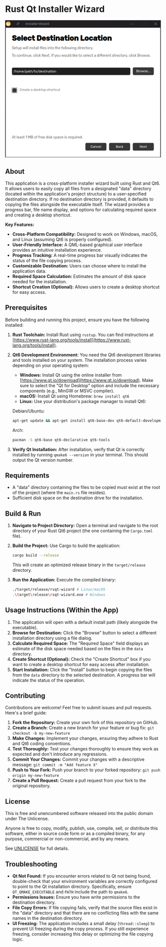 # Rust Qt Installer Wizard

![App window](Sample.png?raw=true)

## About

This application is a cross-platform installer wizard built using Rust and Qt6. It allows users to easily copy all files from a designated "data" directory (located within the application's project structure) to a user-specified destination directory.  If no destination directory is provided, it defaults to copying the files alongside the executable itself. The wizard provides a progress bar, file name display, and options for calculating required space and creating a desktop shortcut.

**Key Features:**

*   **Cross-Platform Compatibility:** Designed to work on Windows, macOS, and Linux (assuming Qt6 is properly configured).
*   **User-Friendly Interface:**  A QML-based graphical user interface provides an intuitive installation experience.
*   **Progress Tracking:** A real-time progress bar visually indicates the status of the file copying process.
*   **Customizable Destination:** Users can choose where to install the application data.
*   **Required Space Calculation:** Estimates the amount of disk space needed for the installation.
*   **Shortcut Creation (Optional):**  Allows users to create a desktop shortcut for easy access.

## Prerequisites

Before building and running this project, ensure you have the following installed:

1.  **Rust Toolchain:** Install Rust using `rustup`.  You can find instructions at [https://www.rust-lang.org/tools/install](https://www.rust-lang.org/tools/install).
2.  **Qt6 Development Environment:** You need the Qt6 development libraries and tools installed on your system. The installation process varies depending on your operating system:

    *   **Windows:** Install Qt using the online installer from [https://www.qt.io/download](https://www.qt.io/download).  Make sure to select the "Qt for Desktop" option and include the necessary components (e.g., MinGW or MSVC compiler).
    *   **macOS:** Install Qt using Homebrew: `brew install qt6`
    *   **Linux:** Use your distribution's package manager to install Qt6:
    
    Debian/Ubuntu:
    ```sh
    apt-get update && apt-get install qt6-base-dev qt6-default-development-tools
    ```
    Arch:
    ```sh
    pacman -S qt6-base qt6-declarative qt6-tools
    ```

3. **Verify Qt Installation:** After installation, verify that Qt is correctly installed by running `qmake6 --version` in your terminal.  This should output the Qt version number.

## Requirements

*   A "data" directory containing the files to be copied must exist at the root of the project (where the `main.rs` file resides).
*   Sufficient disk space on the destination drive for the installation.

## Build & Run

1.  **Navigate to Project Directory:** Open a terminal and navigate to the root directory of your Rust Qt6 project (the one containing the `Cargo.toml` file).

2.  **Build the Project:** Use Cargo to build the application:
    ```bash
    cargo build --release
    ```
    This will create an optimized release binary in the `target/release` directory.

3.  **Run the Application:** Execute the compiled binary:
    ```bash
    ./target/release/rsqt-wizard # Linux/macOS
    .\target\release\rsqt-wizard.exe # Windows
    ```

## Usage Instructions (Within the App)

1.  The application will open with a default install path (likely alongside the executable).
2.  **Browse for Destination:** Click the "Browse" button to select a different installation directory using a file dialog.
3.  **Calculate Required Space:** The "Required Space" field displays an estimate of the disk space needed based on the files in the `data` directory.
4.  **Create Shortcut (Optional):** Check the "Create Shortcut" box if you want to create a desktop shortcut for easy access after installation.
5.  **Start Installation:** Click the "Install" button to begin copying the files from the `data` directory to the selected destination. A progress bar will indicate the status of the operation.

## Contributing

Contributions are welcome! Feel free to submit issues and pull requests. Here's a brief guide:

1.  **Fork the Repository:** Create your own fork of this repository on GitHub.
2.  **Create a Branch:** Create a new branch for your feature or bug fix: `git checkout -b my-new-feature`
3.  **Make Changes:** Implement your changes, ensuring they adhere to Rust and Qt6 coding conventions.
4.  **Test Thoroughly:** Test your changes thoroughly to ensure they work as expected and don't introduce any regressions.
5.  **Commit Your Changes:** Commit your changes with a descriptive message: `git commit -m "Add feature X"`
6.  **Push to Your Fork:** Push your branch to your forked repository: `git push origin my-new-feature`
7.  **Create a Pull Request:** Create a pull request from your fork to the original repository.

## License

This is free and unencumbered software released into the public domain under The Unlicense.

Anyone is free to copy, modify, publish, use, compile, sell, or distribute this software, either in source code form or as a compiled binary, for any purpose, commercial or non-commercial, and by any means.

See [UNLICENSE](LICENSE) for full details.

## Troubleshooting

*   **Qt Not Found:** If you encounter errors related to Qt not being found, double-check that your environment variables are correctly configured to point to the Qt installation directory.  Specifically, ensure `QT_QMAKE_EXECUTABLE` and `PATH` include the path to `qmake6`.
*   **Permissions Issues:** Ensure you have write permissions to the destination directory.
*   **File Copy Errors:** If file copying fails, verify that the source files exist in the "data" directory and that there are no conflicting files with the same names in the destination directory.
*   **UI Freezing:** The application includes a small delay (`thread::sleep`) to prevent UI freezing during the copy process.  If you still experience freezing, consider increasing this delay or optimizing the file copying logic.

<!--
## Future Enhancements (Ideas)

*   Progress bar with estimated time remaining.
*   More robust error handling and reporting.
*   Support for different installation types (e.g., system-wide vs. user-specific).
*   Option to uninstall previous versions of the application.
*   GUI customization options.
-->
